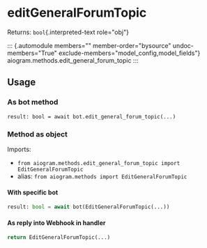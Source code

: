 # editGeneralForumTopic

Returns: `bool`{.interpreted-text role="obj"}

::: {.automodule members="" member-order="bysource" undoc-members="True" exclude-members="model_config,model_fields"}
aiogram.methods.edit_general_forum_topic
:::

## Usage

### As bot method

``` 
result: bool = await bot.edit_general_forum_topic(...)
```

### Method as object

Imports:

-   `from aiogram.methods.edit_general_forum_topic import EditGeneralForumTopic`
-   alias: `from aiogram.methods import EditGeneralForumTopic`

#### With specific bot

``` python
result: bool = await bot(EditGeneralForumTopic(...))
```

#### As reply into Webhook in handler

``` python
return EditGeneralForumTopic(...)
```
